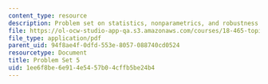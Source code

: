 ```yaml
---
content_type: resource
description: Problem set on statistics, nonparametrics, and robustness.
file: https://ol-ocw-studio-app-qa.s3.amazonaws.com/courses/18-465-topics-in-statistics-nonparametrics-and-robustness-spring-2005/1ee6f8be6e914e5457b04cffb5be24b4_ps5.pdf
file_type: application/pdf
parent_uid: 94f8ae4f-0dfd-553e-8057-088740cd0524
resourcetype: Document
title: Problem Set 5
uid: 1ee6f8be-6e91-4e54-57b0-4cffb5be24b4
---
```


